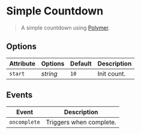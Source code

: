 # Simple Countdown

> A simple countdown using [Polymer](http://www.polymer-project.org/).

## Options

Attribute     | Options     | Default      | Description
---           | ---         | ---          | ---
`start`       | *string*    | `10`         | Init count.

## Events

Event         | Description
---           | ---
`oncomplete`  | Triggers when complete.
